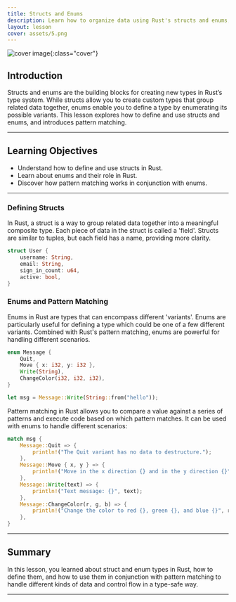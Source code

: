 ```yaml
---
title: Structs and Enums
description: Learn how to organize data using Rust's structs and enums, and understand how pattern matching works with these types.
layout: lesson
cover: assets/5.png
---
```


![cover image]({{page.cover}}){:class="cover"}

## Introduction

Structs and enums are the building blocks for creating new types in Rust’s type system. While structs allow you to create custom types that group related data together, enums enable you to define a type by enumerating its possible variants. This lesson explores how to define and use structs and enums, and introduces pattern matching.

---

## Learning Objectives

- Understand how to define and use structs in Rust.
- Learn about enums and their role in Rust.
- Discover how pattern matching works in conjunction with enums.

---

### Defining Structs

In Rust, a struct is a way to group related data together into a meaningful composite type. Each piece of data in the struct is called a 'field'. Structs are similar to tuples, but each field has a name, providing more clarity.

```rust
struct User {
    username: String,
    email: String,
    sign_in_count: u64,
    active: bool,
}
```

### Enums and Pattern Matching

Enums in Rust are types that can encompass different 'variants'. Enums are particularly useful for defining a type which could be one of a few different variants. Combined with Rust's pattern matching, enums are powerful for handling different scenarios.

```rust
enum Message {
    Quit,
    Move { x: i32, y: i32 },
    Write(String),
    ChangeColor(i32, i32, i32),
}

let msg = Message::Write(String::from("hello"));
```

Pattern matching in Rust allows you to compare a value against a series of patterns and execute code based on which pattern matches. It can be used with enums to handle different scenarios:

```rust
match msg {
    Message::Quit => {
        println!("The Quit variant has no data to destructure.");
    },
    Message::Move { x, y } => {
        println!("Move in the x direction {} and in the y direction {}", x, y);
    },
    Message::Write(text) => {
        println!("Text message: {}", text);
    },
    Message::ChangeColor(r, g, b) => {
        println!("Change the color to red {}, green {}, and blue {}", r, g, b);
    },
}
```

---

## Summary

In this lesson, you learned about struct and enum types in Rust, how to define them, and how to use them in conjunction with pattern matching to handle different kinds of data and control flow in a type-safe way.

---
